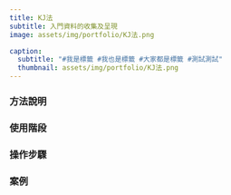 ```yaml
---
title: KJ法
subtitle: 入門資料的收集及呈現
image: assets/img/portfolio/KJ法.png

caption:
  subtitle: "#我是標籤 #我也是標籤 #大家都是標籤 #測試測試"
  thumbnail: assets/img/portfolio/KJ法.png
---
```

### 方法說明

### 使用階段

### 操作步驟

### 案例



